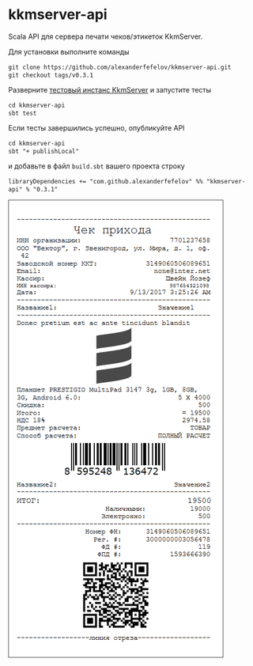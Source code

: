 # kkmserver-api

Scala API для сервера печати чеков/этикеток KkmServer.

Для установки выполните команды

    git clone https://github.com/alexanderfefelov/kkmserver-api.git
    git checkout tags/v0.3.1
    
Разверните [тестовый инстанс KkmServer](extra/kkmserver/vagrant/README.md) и запустите тесты 

    cd kkmserver-api
    sbt test

Если тесты завершились успешно, опубликуйте API

    cd kkmserver-api
    sbt "+ publishLocal"

и добавьте в файл `build.sbt` вашего проекта строку

    libraryDependencies += "com.github.alexanderfefelov" %% "kkmserver-api" % "0.3.1"

![Кассовый чек](doc/sales-check.png)
